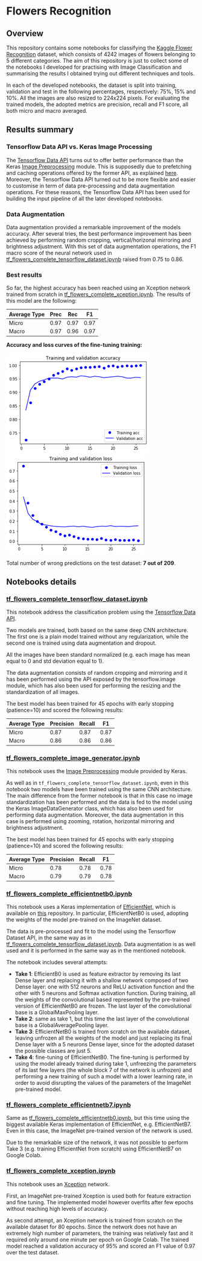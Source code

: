 # Flowers Recognition

## Overview
This repository contains some notebooks for classifying the [Kaggle Flower Recognition](https://www.kaggle.com/alxmamaev/flowers-recognition) dataset, which consists of 4242 images of flowers belonging to 5 different categories. The aim of this repository is just to collect some of the notebooks I developed for practising with Image Classification and summarising the results I obtained trying out different techniques and tools. 

In each of the developed notebooks, the dataset is split into training, validation and test in the following percentages, respectively: 75%, 15% and 10%. All the images are also resized to 224x224 pixels. For evaluating the trained models, the adopted metrics are precision, recall and F1 score, all both micro and macro averaged. 

## Results summary

### Tensorflow Data API vs. Keras Image Processing
The [Tensorflow Data API](https://www.tensorflow.org/api_docs/python/tf/data) turns out to offer better performance than the Keras [Image Preprocessing](https://keras.io/preprocessing/image/) module. This is supposedly due to prefetching and caching operations offered by the former API, as explained [here](https://www.tensorflow.org/guide/data_performance). Moreover, the Tensorflow Data API turned out to be more flexible and easier to customise in term of data pre-processing and data augmentation operations. For these reasons, the Tensorflow Data API has been used for building the input pipeline of all the later developed notebooks. 

### Data Augmentation
Data augmentation provided a remarkable improvement of the models accuracy. After several tries, the best performance improvement has been achieved by performing random cropping, vertical/horizonal mirroring and brightness adjustment. With this set of data augmentation operations, the F1 macro score of the neural network used in [tf_flowers_complete_tensorflow_dataset.ipynb](https://github.com/Telemaco019/flower_recognition/blob/master/tf_flowers_complete_tensorflow_dataset.ipynb) raised from 0.75 to 0.86. 

### Best results
So far, the highest accuracy has been reached using an Xception network trained from scratch in [tf_flowers_complete_xception.ipynb](https://github.com/Telemaco019/flower_recognition/blob/master/notebooks/tf_flowers_complete_xception.ipynb). The results of this model are the following: 

|Average Type |Prec |Rec |F1
|--- |--- |--- |---
|Micro|0.97|0.97|0.97
|Macro|0.97|0.96|0.97

**Accuracy and loss curves of the fine-tuning training:**

![acc_curves_xception](img/acc_curves_xception.png)
![loss_curves_xception](img/loss_curves_xception.png)

Total number of wrong predictions on the test dataset: **7 out of 209**.


## Notebooks details
### [tf_flowers_complete_tensorflow_dataset.ipynb](https://github.com/Telemaco019/flower_recognition/blob/master/notebooks/tf_flowers_complete_tensorflow_dataset.ipynb)
This notebook address the classification problem using the [Tensorflow Data API](https://www.tensorflow.org/api_docs/python/tf/data). 

Two models are trained, both based on the same deep CNN architecture. The first one is a plain model trained without
any regularization, while the second one is trained using data augmentation and dropout. 

All the images have been standard normalized (e.g. each image has mean equal to 0 and std deviation equal to 1).

The data augmentation consists of random cropping and mirroring and it has been performed using the API exposed by the tensorflow.image module, which has also been used for performing the resizing and the standardization of all images.

The best model has been trained for 45 epochs with early stopping (patience=10) and scored the following results: 

|Average Type |Precision |Recall |F1
|--- |--- |--- |---
|Micro|0.87|0.87|0.87
|Macro|0.86|0.86|0.86





### [tf_flowers_complete_image_generator.ipynb](https://github.com/Telemaco019/flower_recognition/blob/master/notebooks/tf_flowers_complete_image_generator.ipynb)
This notebook uses the [Image Preprocessing](https://keras.io/preprocessing/image/) module provided by Keras. 

As well as in ``tf_flowers_complete_tensorflow_dataset.ipynb``, even in this notebook two models have been trained using the same CNN architecture. The main difference from the former notebook is that in this case no image standardization has been performed and the data is fed to the model using the Keras ImageDataGenerator class, which has also been used for performing data augmentation. Moreover, the data augmentation in this case is performed using zooming, rotation, horizontal mirroring and brightness adjustment. 

The best model has been trained for 45 epochs with early stopping (patience=10) and scored the following results: 

|Average Type |Precision |Recall |F1
|--- |--- |--- |---
|Micro|0.78|0.78|0.78
|Macro|0.79|0.79|0.78

### [tf_flowers_complete_efficientnetb0.ipynb](https://github.com/Telemaco019/flower_recognition/blob/master/notebooks/tf_flowers_complete_efficientnetb0.ipynb)
This notebook uses a Keras implementation of [EfficientNet](https://ai.googleblog.com/2019/05/efficientnet-improving-accuracy-and.html), which is available on [this](https://github.com/qubvel/efficientnet) repository. In particular, EfficientNetB0 is used, adopting the weights of the model pre-trained on the ImageNet dataset.

The data is pre-processed and fit to the model using the Tensorflow Dataset API, in the same way as in [tf_flowers_complete_tensorflow_dataset.ipynb](https://github.com/Telemaco019/flower_recognition/blob/master/notebooks/tf_flowers_complete_tensorflow_dataset.ipynb). Data augmentation is as well used and it is performed in the same way as in the mentioned notebook. 

The notebook includes several attempts: 
* **Take 1**: EfficientB0 is used as feature extractor by removing its last Dense layer and replacing it with a shallow network composed of two Dense layer: one with 512 neurons and ReLU activation function and the other with 5 neurons and Softmax activation function. During training, all the weights of the convolutional based represented by the pre-trained version of EfficientNetB0 are frozen. The last layer of the convolutional base is a GlobalMaxPooling layer.
* **Take 2**: same as take 1, but this time the last layer of the convolutional base is a GlobalAveragePooling layer.
* **Take 3**: EfficientNetB0 is trained from scratch on the available dataset, leaving unfrozen all the weights of the model and just replacing its final Dense layer with a 5 neurons Dense layer, since for the adopted dataset the possible classes are just 5.
* **Take 4**: fine-tuning of EfficientNetB0. The fine-tuning is performed by using the model already trained during take 1, unfreezing the parameters of its last few layers (the whole block 7 of the network is unfrozen) and performing a new training of such a model with a lower learning rate, in order to avoid disrupting the values of the parameters of the ImageNet pre-trained model.


### [tf_flowers_complete_efficientnetb7.ipynb](https://github.com/Telemaco019/flower_recognition/blob/master/notebooks/tf_flowers_complete_efficientnetb7.ipynb)
Same as [tf_flowers_complete_efficientnetb0.ipynb](https://github.com/Telemaco019/flower_recognition/blob/master/notebooks/tf_flowers_complete_efficientnetb0.ipynb), but this time using the biggest available Keras implementation of EfficientNet, e.g. EfficientNetB7. Even in this case, the ImageNet pre-trained version of the network is used. 

Due to the remarkable size of the network, it was not possible to perform Take 3 (e.g. training EfficientNet from scratch) using EfficientNetB7 on Google Colab. 

### [tf_flowers_complete_xception.ipynb](https://github.com/Telemaco019/flower_recognition/blob/master/notebooks/tf_flowers_complete_xception.ipynb)
This notebook uses an [Xception](https://arxiv.org/abs/1610.02357) network.

First, an ImageNet pre-trained Xception is used both for feature extraction and fine tuning. The implemented model however overfits after few epochs without reaching high levels of accuracy. 

As second attempt, an Xception network is trained from scratch on the available dataset for 80 epochs. Since the network does not have an extremely high number of parameters, the training was relatively fast and it required only around one minute per epoch on Google Colab. The trained model reached a validation accuracy of 95% and scored an F1 value of 0.97 over the test dataset. 